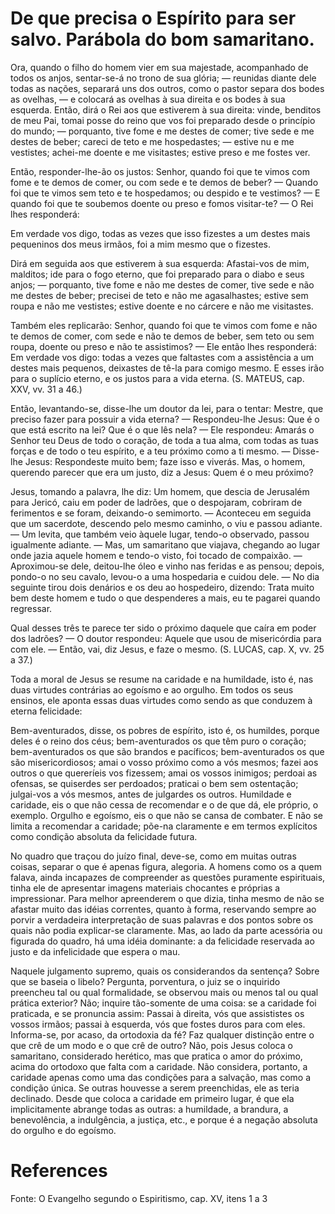 # De que precisa o Espírito para ser salvo. Parábola do bom samaritano.

Ora, quando o filho do homem vier em sua majestade, acompanhado de todos os anjos, sentar-se-á no trono de sua glória; — reunidas diante dele todas as nações, separará uns dos outros, como o pastor separa dos bodes as ovelhas, — e colocará as ovelhas à sua direita e os bodes à sua esquerda. Então, dirá o Rei aos que estiverem à sua direita: vinde, benditos de meu Pai, tomai posse do reino que vos foi preparado desde o princípio do mundo; — porquanto, tive fome e me destes de comer; tive sede e me destes de beber; careci de teto e me hospedastes; — estive nu e me vestistes; achei-me doente e me visitastes; estive preso e me fostes ver.

Então, responder-lhe-ão os justos: Senhor, quando foi que te vimos com fome e te demos de comer, ou com sede e te demos de beber? — Quando foi que te vimos sem teto e te hospedamos; ou despido e te vestimos? — E quando foi que te soubemos doente ou preso e fomos visitar-te? — O Rei lhes responderá:

Em verdade vos digo, todas as vezes que isso fizestes a um destes mais pequeninos dos meus irmãos, foi a mim mesmo que o fizestes.

Dirá em seguida aos que estiverem à sua esquerda: Afastai-vos de mim, malditos; ide para o fogo eterno, que foi preparado para o diabo e seus anjos; — porquanto, tive fome e não me destes de comer, tive sede e não me destes de beber; precisei de teto e não me agasalhastes; estive sem roupa e não me vestistes; estive doente e no cárcere e não me visitastes.

Também eles replicarão: Senhor, quando foi que te vimos com fome e não te demos de comer, com sede e não te demos de beber, sem teto ou sem roupa, doente ou preso e não te assistimos? — Ele então lhes responderá: Em verdade vos digo: todas a vezes que faltastes com a assistência a um destes mais pequenos, deixastes de tê-la para comigo mesmo. E esses irão para o suplício eterno, e os justos para a vida eterna. (S. MATEUS, cap. XXV, vv. 31 a 46.)

Então, levantando-se, disse-lhe um doutor da lei, para o tentar: Mestre, que preciso fazer para possuir a vida eterna? — Respondeu-lhe Jesus: Que é o que está escrito na lei? Que é o que lês nela? — Ele respondeu: Amarás o Senhor teu Deus de todo o coração, de toda a tua alma, com todas as tuas forças e de todo o teu espírito, e a teu próximo como a ti mesmo. — Disse-lhe Jesus: Respondeste muito bem; faze isso e viverás. Mas, o homem, querendo parecer que era um justo, diz a Jesus: Quem é o meu próximo? 

Jesus, tomando a palavra, lhe diz: Um homem, que descia de Jerusalém para Jericó, caiu em poder de ladrões, que o despojaram, cobriram de ferimentos e se foram, deixando-o semimorto. — Aconteceu em seguida que um sacerdote, descendo pelo mesmo caminho, o viu e passou adiante. — Um levita, que também veio àquele lugar, tendo-o observado, passou igualmente adiante. — Mas, um samaritano que viajava, chegando ao lugar onde jazia aquele homem e tendo-o visto, foi tocado de compaixão. — Aproximou-se dele, deitou-lhe óleo e vinho nas feridas e as pensou; depois, pondo-o no seu cavalo, levou-o a uma hospedaria e cuidou dele. — No dia seguinte tirou dois denários e os deu ao hospedeiro, dizendo: Trata muito bem deste homem e tudo o que despenderes a mais, eu te pagarei quando regressar.

Qual desses três te parece ter sido o próximo daquele que caíra em poder dos ladrões? — O doutor respondeu: Aquele que usou de misericórdia para com ele. — Então, vai, diz Jesus, e faze o mesmo. (S. LUCAS, cap. X, vv. 25 a 37.)

Toda a moral de Jesus se resume na caridade e na humildade, isto é, nas duas virtudes contrárias ao egoísmo e ao orgulho. Em todos os seus ensinos, ele aponta essas duas virtudes como sendo as que conduzem à eterna felicidade:

Bem-aventurados, disse, os pobres de espírito, isto é, os humildes, porque deles é o reino dos céus; bem-aventurados os que têm puro o coração; bem-aventurados os que são brandos e pacíficos; bem-aventurados os que são misericordiosos; amai o vosso próximo como a vós mesmos; fazei aos outros o que quereríeis vos fizessem; amai os vossos inimigos; perdoai as ofensas, se quiserdes ser perdoados; praticai o bem sem ostentação; julgai-vos a vós mesmos, antes de julgardes os outros. Humildade e caridade, eis o que não cessa de recomendar e o de que dá, ele próprio, o exemplo. Orgulho e egoísmo, eis o que não se cansa de combater. E não se limita a recomendar a caridade; põe-na claramente e em termos explícitos como condição absoluta da felicidade futura.

No quadro que traçou do juízo final, deve-se, como em muitas outras coisas, separar o que é apenas figura, alegoria. A homens como os a quem falava, ainda incapazes de compreender as questões puramente espirituais, tinha ele de apresentar imagens materiais chocantes e próprias a impressionar. Para melhor apreenderem o que dizia, tinha mesmo de não se afastar muito das idéias correntes, quanto à forma, reservando sempre ao porvir a verdadeira interpretação de suas palavras e dos pontos sobre os quais não podia explicar-se claramente. Mas, ao lado da parte acessória ou figurada do quadro, há uma idéia dominante: a da felicidade reservada ao justo e da infelicidade que espera o mau.

Naquele julgamento supremo, quais os considerandos da sentença? Sobre que se baseia o libelo? Pergunta, porventura, o juiz se o inquirido preencheu tal ou qual formalidade, se observou mais ou menos tal ou qual prática exterior? Não; inquire tão-somente de uma coisa: se a caridade foi praticada, e se pronuncia assim: Passai à direita, vós que assististes os vossos irmãos; passai à esquerda, vós que fostes duros para com eles. Informa-se, por acaso, da ortodoxia da fé? Faz qualquer distinção entre o que crê de um modo e o que crê de outro? Não, pois Jesus coloca o samaritano, considerado herético, mas que pratica o amor do próximo, acima do ortodoxo que falta com a caridade. Não considera, portanto, a caridade apenas como uma das condições para a salvação, mas como a condição única. Se outras houvesse a serem preenchidas, ele as teria declinado. Desde que coloca a caridade em primeiro lugar, é que ela implicitamente abrange todas as outras: a humildade, a brandura, a benevolência, a indulgência, a justiça, etc., e porque é a negação absoluta do orgulho e do egoísmo.

# References
Fonte: O Evangelho segundo o Espiritismo, cap. XV, itens 1 a 3